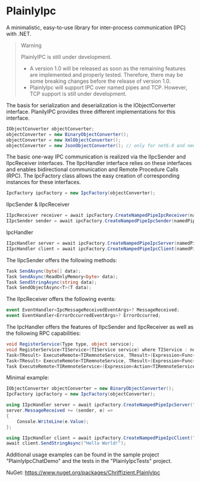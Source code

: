 # PlainlyIpc

A minimalistic, easy-to-use library for inter-process communication (IPC) with .NET.

> Warning
>
> PlainlyIPC is still under development. 
> * A version 1.0 will be released as soon as the remaining features are implemented and properly tested. Therefore, there may be some breaking changes before the release of version 1.0.
> * PlainlyIpc will support IPC over named pipes and TCP. However, TCP support is still under development.

The basis for serialization and deserialization is the IObjectConverter interface. PlanilyIPC provides three different implementations for this interface.
```csharp
IObjectConverter objectConverter;
objectConverter = new BinaryObjectConverter();
objectConverter = new XmlObjectConverter();
objectConverter = new JsonObjectConverter(); // only for net6.0 and newer
```

The basic one-way IPC communication is realized via the IIpcSender and IIpcReceiver interfaces. The IIpcHandler interface relies on these interfaces and enables bidirectional communication and Remote Procedure Calls (RPC).
The IpcFactory class allows the easy creation of corresponding instances for these interfaces.
```csharp
IpcFactory ipcFactory = new IpcFactory(objectConverter);
```

IIpcSender & IIpcReceiver
```csharp
IIpcReceiver receiver = await ipcFactory.CreateNampedPipeIpcReceiver(namedPipeName)
IIpcSender sender = await ipcFactory.CreateNampedPipeIpcSender(namedPipeName)
```

IpcHandler
```csharp
IIpcHandler server = await ipcFactory.CreateNampedPipeIpcServer(namedPipeName)
IIpcHandler client = await ipcFactory.CreateNampedPipeIpcClient(namedPipeName)
```

The IIpcSender offers the following methods:
```csharp
Task SendAsync(byte[] data);
Task SendAsync(ReadOnlyMemory<byte> data);
Task SendStringAsync(string data);
Task SendObjectAsync<T>(T data);
```

The IIpcReceiver offers the following events:
```csharp
event EventHandler<IpcMessageReceivedEventArgs>? MessageReceived;
event EventHandler<ErrorOccurredEventArgs>? ErrorOccurred;
```

The IpcHandler offers the features of IIpcSender and IIpcReceiver as well as the following RPC capabilities:
```csharp
void RegisterService(Type type, object service);
void RegisterService<TIService>(TIService service) where TIService : notnull;
Task<TResult> ExecuteRemote<TIRemnoteService, TResult>(Expression<Func<TIRemnoteService, Task<TResult>>> func);
Task<TResult> ExecuteRemote<TIRemnoteService, TResult>(Expression<Func<TIRemnoteService, TResult>> func);
Task ExecuteRemote<TIRemnoteService>(Expression<Action<TIRemnoteService>> func);
```

Minimal example:
```csharp
IObjectConverter objectConverter = new BinaryObjectConverter();
IpcFactory ipcFactory = new IpcFactory(objectConverter);

using IIpcHandler server = await ipcFactory.CreateNampedPipeIpcServer("MyNamedPipe");
server.MessageReceived += (sender, e) =>
{
	Console.WriteLine(e.Value);
};

using IIpcHandler client = await ipcFactory.CreateNampedPipeIpcClient("MyNamedPipe");
await client.SendStringAsync("Hello World!");
```
Additional usage examples can be found in the sample project "PlainlyIpcChatDemo" and the tests in the "PlainlyIpcTests" project.

NuGet: https://www.nuget.org/packages/Chriffizient.PlainlyIpc
